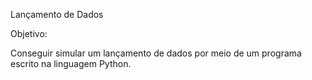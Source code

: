 Lançamento de Dados

Objetivo: 

Conseguir simular um lançamento de dados por meio de um programa escrito na linguagem Python.

